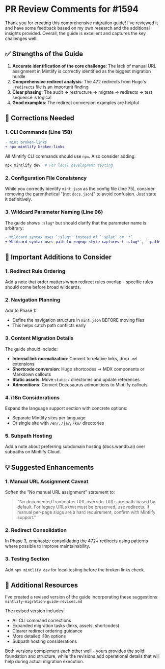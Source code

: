 # PR Review Comments for #1594

Thank you for creating this comprehensive migration guide! I've reviewed it and have some feedback based on my own research and the additional insights provided. Overall, the guide is excellent and captures the key challenges well.

## ✅ Strengths of the Guide

1. **Accurate identification of the core challenge**: The lack of manual URL assignment in Mintlify is correctly identified as the biggest migration hurdle
2. **Comprehensive redirect analysis**: The 472 redirects from Hugo's `_redirects` file is an important finding
3. **Clear phasing**: The audit → restructure → migrate → redirects → test sequence is logical
4. **Good examples**: The redirect conversion examples are helpful

## 🔧 Corrections Needed

### 1. **CLI Commands** (Line 158)
```diff
- mint broken-links
+ npx mintlify broken-links
```
All Mintlify CLI commands should use `npx`. Also consider adding:
```bash
npx mintlify dev  # For local development testing
```

### 2. **Configuration File Consistency**
While you correctly identify `mint.json` as the config file (line 75), consider removing the parenthetical "(not `docs.json`)" to avoid confusion. Just state it definitively.

### 3. **Wildcard Parameter Naming** (Line 96)
The guide shows `:slug*` but should clarify that the parameter name is arbitrary:
```diff
- Wildcard syntax uses `:slug*` instead of `:splat` or `*`
+ Wildcard syntax uses path-to-regexp style captures (`:slug*`, `:path*`, etc. - the param name is arbitrary)
```

## 📝 Important Additions to Consider

### 1. **Redirect Rule Ordering**
Add a note that order matters when redirect rules overlap - specific rules should come before broad wildcards.

### 2. **Navigation Planning**
Add to Phase 1:
- Define the navigation structure in `mint.json` BEFORE moving files
- This helps catch path conflicts early

### 3. **Content Migration Details**
The guide should include:
- **Internal link normalization**: Convert to relative links, drop `.md` extensions
- **Shortcode conversion**: Hugo shortcodes → MDX components or Markdown callouts
- **Static assets**: Move `static/` directories and update references
- **Admonitions**: Convert Docusaurus admonitions to Mintlify callouts

### 4. **i18n Considerations**
Expand the language support section with concrete options:
- Separate Mintlify sites per language
- Or single site with `/en/`, `/ja/`, `/ko/` directories

### 5. **Subpath Hosting**
Add a note about preferring subdomain hosting (docs.wandb.ai) over subpaths on Mintlify Cloud.

## 💡 Suggested Enhancements

### 1. **Manual URL Assignment Caveat**
Soften the "No manual URL assignment" statement to:
> "No documented frontmatter URL override. URLs are path-based by default. For legacy URLs that must be preserved, use redirects. If manual per-page slugs are a hard requirement, confirm with Mintlify support."

### 2. **Redirect Consolidation**
In Phase 3, emphasize consolidating the 472+ redirects using patterns where possible to improve maintainability.

### 3. **Testing Section**
Add `npx mintlify dev` for local testing before the broken links check.

## 📎 Additional Resources

I've created a revised version of the guide incorporating these suggestions: `mintlify-migration-guide-revised.md`

The revised version includes:
- All CLI command corrections
- Expanded migration tasks (links, assets, shortcodes)
- Clearer redirect ordering guidance
- More detailed i18n options
- Subpath hosting considerations

Both versions complement each other well - yours provides the solid foundation and structure, while the revisions add operational details that will help during actual migration execution.